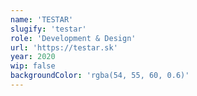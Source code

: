 ```yaml
---
name: 'TESTAR'
slugify: 'testar'
role: 'Development & Design'
url: 'https://testar.sk'
year: 2020
wip: false
backgroundColor: 'rgba(54, 55, 60, 0.6)'
---
```


